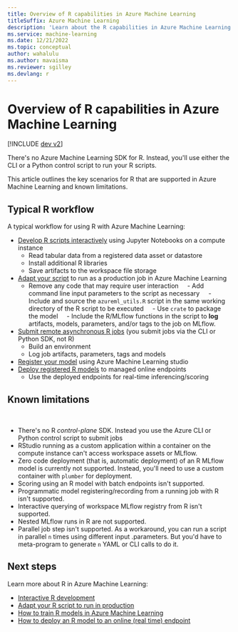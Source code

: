 ```yaml
---
title: Overview of R capabilities in Azure Machine Learning
titleSuffix: Azure Machine Learning
description: 'Learn about the R capabilities in Azure Machine Learning'
ms.service: machine-learning
ms.date: 12/21/2022
ms.topic: conceptual
author: wahalulu
ms.author: mavaisma
ms.reviewer: sgilley
ms.devlang: r
---
```


# Overview of R capabilities in Azure Machine Learning

[!INCLUDE [dev v2](../../includes/machine-learning-dev-v2.md)]

There's no Azure Machine Learning SDK for R.  Instead, you'll use either the CLI or a Python control script to run your R scripts.  

This article outlines the key scenarios for R that are supported in Azure Machine Learning and known limitations.

## Typical R workflow

A typical workflow for using R with Azure Machine Learning:

- [Develop R scripts interactively](how-to-razureml-interactive-development.md) using Jupyter Notebooks on a compute instance
    - Read tabular data from a registered data asset or datastore
    - Install additional R libraries
    - Save artifacts to the workspace file storage
- [Adapt your script](how-to-razureml-modify-script-for-prod.md) to run as a production job in Azure Machine Learning
    - Remove any code that may require user interaction
    - Add command line input parameters to the script as necessary
    - Include and source the `azureml_utils.R` script in the same working directory of the R script to be executed
    - Use `crate` to package the model
    - Include the R/MLflow functions in the script to **log** artifacts, models, parameters, and/or tags to the job on MLflow.
- [Submit remote asynchronous R jobs](how-to-razureml-train-model.md) (you submit jobs via the CLI or Python SDK, not R)
    - Build an environment
    - Log job artifacts, parameters, tags and models
- [Register your model](how-to-manage-models.md#register-your-model-as-an-asset-in-machine-learning-by-using-the-ui) using Azure Machine Learning studio
- [Deploy registered R models](how-to-razureml-deploy-r-model.md) to managed online endpoints
    - Use the deployed endpoints for real-time inferencing/scoring

## Known limitations
 
- There's no R _control-plane_ SDK. Instead you use the Azure CLI or Python control script to submit jobs
- RStudio running as a custom application within a container on the compute instance can't access workspace assets or MLflow.
- Zero code deployment (that is, automatic deployment) of an R MLflow model is currently not supported.  Instead, you'll need to use a custom container with `plumber` for deployment.
- Scoring using an R model with batch endpoints isn't supported.
- Programmatic model registering/recording from a running job with R isn't supported.
- Interactive querying of workspace MLflow registry from R isn't supported.
- Nested MLflow runs in R are not supported.
- Parallel job step isn't supported.  As a workaround, you can run a script in parallel `n` times using different input .parameters.  But you'd have to meta-program to generate `n` YAML or CLI calls to do it.


## Next steps

Learn more about R in Azure Machine Learning:

* [Interactive R development](how-to-razureml-interactive-development.md)
* [Adapt your R script to run in production](how-to-razureml-modify-script-for-prod.md)
* [How to train R models in Azure Machine Learning](how-to-razureml-train-model.md)
* [How to deploy an R model to an online (real time) endpoint](how-to-razureml-deploy-an-r-model.md)
